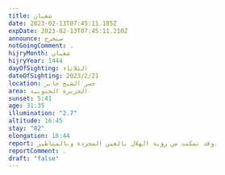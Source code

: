 ```yaml
---
title: شعبان
date: 2023-02-13T07:45:11.185Z
expDate: 2023-02-13T07:45:11.210Z
announce: ستخرج
notGoingComment: .
hijryMonth: شعبان
hijryYear: 1444
dayOfSighting: الثلاثاء
dateOfSighting: 2023/2/21
location: جسر الشيخ جابر
area: الجزيرة الجنوبية
sunset: 5:41
age: 31:35
illumination: "2.7"
altitude: 16:45
stay: "82"
elongation: 18:44
report: وقد تمكنت من رؤية الهلال بالعين المجردة وبالمناظير.
reportComment: .
draft: "false"
---
```

